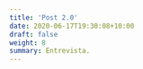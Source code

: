```yaml
---
title: 'Post 2.0'
date: 2020-06-17T19:30:08+10:00
draft: false
weight: 8
summary: Entrevista.
---
```






























































































